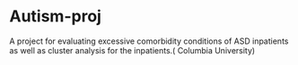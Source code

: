 # Autism-proj

A project for evaluating excessive comorbidity conditions of ASD inpatients as well as cluster analysis for the inpatients.(
Columbia University)
